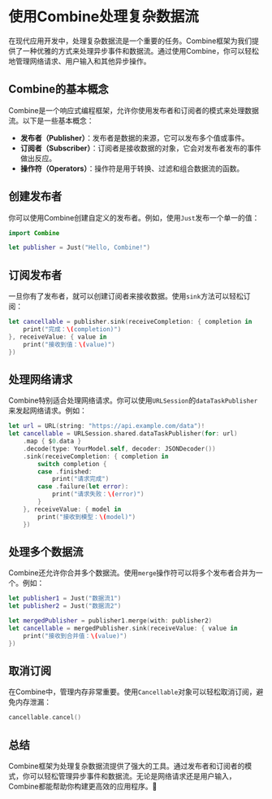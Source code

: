 ﻿# 使用Combine处理复杂数据流

在现代应用开发中，处理复杂数据流是一个重要的任务。Combine框架为我们提供了一种优雅的方式来处理异步事件和数据流。通过使用Combine，你可以轻松地管理网络请求、用户输入和其他异步操作。

## Combine的基本概念

Combine是一个响应式编程框架，允许你使用发布者和订阅者的模式来处理数据流。以下是一些基本概念：

- **发布者（Publisher）**：发布者是数据的来源，它可以发布多个值或事件。
- **订阅者（Subscriber）**：订阅者是接收数据的对象，它会对发布者发布的事件做出反应。
- **操作符（Operators）**：操作符是用于转换、过滤和组合数据流的函数。

## 创建发布者

你可以使用Combine创建自定义的发布者。例如，使用`Just`发布一个单一的值：

```swift
import Combine

let publisher = Just("Hello, Combine!")
```

## 订阅发布者

一旦你有了发布者，就可以创建订阅者来接收数据。使用`sink`方法可以轻松订阅：

```swift
let cancellable = publisher.sink(receiveCompletion: { completion in
    print("完成：\(completion)")
}, receiveValue: { value in
    print("接收到值：\(value)")
})
```

## 处理网络请求

Combine特别适合处理网络请求。你可以使用`URLSession`的`dataTaskPublisher`来发起网络请求。例如：

```swift
let url = URL(string: "https://api.example.com/data")!
let cancellable = URLSession.shared.dataTaskPublisher(for: url)
    .map { $0.data }
    .decode(type: YourModel.self, decoder: JSONDecoder())
    .sink(receiveCompletion: { completion in
        switch completion {
        case .finished:
            print("请求完成")
        case .failure(let error):
            print("请求失败：\(error)")
        }
    }, receiveValue: { model in
        print("接收到模型：\(model)")
    })
```

## 处理多个数据流

Combine还允许你合并多个数据流。使用`merge`操作符可以将多个发布者合并为一个。例如：

```swift
let publisher1 = Just("数据流1")
let publisher2 = Just("数据流2")

let mergedPublisher = publisher1.merge(with: publisher2)
let cancellable = mergedPublisher.sink(receiveValue: { value in
    print("接收到合并值：\(value)")
})
```

## 取消订阅

在Combine中，管理内存非常重要。使用`Cancellable`对象可以轻松取消订阅，避免内存泄漏：

```swift
cancellable.cancel()
```

## 总结

Combine框架为处理复杂数据流提供了强大的工具。通过发布者和订阅者的模式，你可以轻松管理异步事件和数据流。无论是网络请求还是用户输入，Combine都能帮助你构建更高效的应用程序。🎉